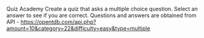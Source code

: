 Quiz Academy
Create a quiz that asks a multiple choice question.
Select an answer to see if you are correct.
Questions and answers are obtained from API - https://opentdb.com/api.php?amount=10&category=22&difficulty=easy&type=multiple
